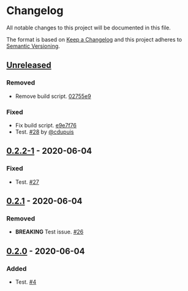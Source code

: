 # Changelog

All notable changes to this project will be documented in this file.

The format is based on [Keep a Changelog](http://keepachangelog.com/)
and this project adheres to [Semantic Versioning](http://semver.org/).

## [Unreleased](https://github.com/atomist-skills/helloworld-skill/compare/0.2.2-1...HEAD)

### Removed

-   Remove build script. [02755e9](https://github.com/atomist-skills/helloworld-skill/commit/02755e9e32e6e66a6abeb308c44e78539acc879d)

### Fixed

-   Fix build script. [e9e7f76](https://github.com/atomist-skills/helloworld-skill/commit/e9e7f76b3c0a3d0ff5d9861ba9d305837567cafe)
-   Test. [#28](https://github.com/atomist-skills/helloworld-skill/issues/28) by [@cdupuis](https://github.com/cdupuis)

## [0.2.2-1](https://github.com/atomist-skills/helloworld-skill/compare/0.2.1...0.2.2-1) - 2020-06-04

### Fixed

-   Test. [#27](https://github.com/atomist-skills/helloworld-skill/issues/27)

## [0.2.1](https://github.com/atomist-skills/helloworld-skill/compare/0.2.0...0.2.1) - 2020-06-04

### Removed

-   **BREAKING** Test issue. [#26](https://github.com/atomist-skills/helloworld-skill/issues/26)

## [0.2.0](https://github.com/atomist-skills/helloworld-skill/tree/0.2.0) - 2020-06-04

### Added

-   Test. [#4](https://github.com/atomist-skills/helloworld-skill/issues/4)
